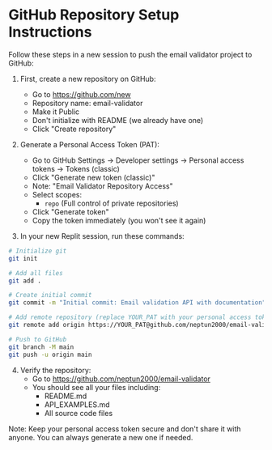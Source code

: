 # GitHub Repository Setup Instructions

Follow these steps in a new session to push the email validator project to GitHub:

1. First, create a new repository on GitHub:
   - Go to https://github.com/new
   - Repository name: email-validator
   - Make it Public
   - Don't initialize with README (we already have one)
   - Click "Create repository"

2. Generate a Personal Access Token (PAT):
   - Go to GitHub Settings → Developer settings → Personal access tokens → Tokens (classic)
   - Click "Generate new token (classic)"
   - Note: "Email Validator Repository Access"
   - Select scopes: 
     - `repo` (Full control of private repositories)
   - Click "Generate token"
   - Copy the token immediately (you won't see it again)

3. In your new Replit session, run these commands:
```bash
# Initialize git
git init

# Add all files
git add .

# Create initial commit
git commit -m "Initial commit: Email validation API with documentation"

# Add remote repository (replace YOUR_PAT with your personal access token)
git remote add origin https://YOUR_PAT@github.com/neptun2000/email-validator.git

# Push to GitHub
git branch -M main
git push -u origin main
```

4. Verify the repository:
   - Go to https://github.com/neptun2000/email-validator
   - You should see all your files including:
     - README.md
     - API_EXAMPLES.md
     - All source code files

Note: Keep your personal access token secure and don't share it with anyone. You can always generate a new one if needed.
